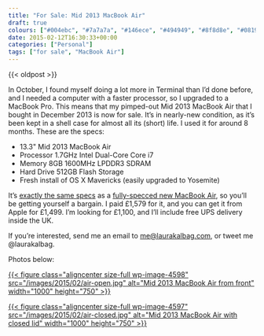 ```yaml
---
title: "For Sale: Mid 2013 MacBook Air"
draft: true
colours: ["#004ebc", "#7a7a7a", "#146ece", "#494949", "#8f8d8e", "#081934", "#8f8d8e"]
date: 2015-02-12T16:30:33+00:00
categories: ["Personal"]
tags: ["for sale", "MacBook Air"]
---
```


{{< oldpost >}}

In October, I found myself doing a lot more in Terminal than I’d done before, and I needed a computer with a faster processor, so I upgraded to a MacBook Pro. This means that my pimped-out Mid 2013 MacBook Air that I bought in December 2013 is now for sale. It’s in nearly-new condition, as it’s been kept in a shell case for almost all its (short) life. I used it for around 8 months. These are the specs:

* 13.3" Mid 2013 MacBook Air
* Processor 1.7GHz Intel Dual-Core Core i7
* Memory 8GB 1600MHz LPDDR3 SDRAM
* Hard Drive 512GB Flash Storage
* Fresh install of OS X Mavericks (easily upgraded to Yosemite)

It’s [exactly the same specs](http://support.apple.com/kb/SP678?viewlocale=en_US&amp;locale=en_US) as a [fully-specced new MacBook Air](http://www.apple.com/mac/compare/notebooks.html), so you’ll be getting yourself a bargain. I paid £1,579 for it, and you can get it from Apple for £1,499. I’m looking for £1,100, and I’ll include free UPS delivery inside the UK.

If you’re interested, send me an email to me@laurakalbag.com, or tweet me @laurakalbag.

Photos below:

[{{< figure class="aligncenter size-full wp-image-4598" src="/images/2015/02/air-open.jpg" alt="Mid 2013 MacBook Air from front" width="1000" height="750" >}}](/images/2015/02/air-open.jpg)

[{{< figure class="aligncenter size-full wp-image-4597" src="/images/2015/02/air-closed.jpg" alt="Mid 2013 MacBook Air with closed lid" width="1000" height="750" >}}](/images/2015/02/air-closed.jpg)

	